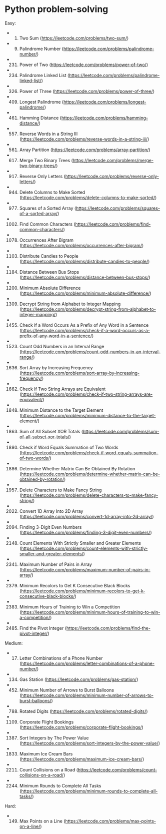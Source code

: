 # Python problem-solving

Easy:
- 1. Two Sum (https://leetcode.com/problems/two-sum/)
- 9. Palindrome Number (https://leetcode.com/problems/palindrome-number/)
- 231. Power of Two (https://leetcode.com/problems/power-of-two/)
- 234. Palindrome Linked List (https://leetcode.com/problems/palindrome-linked-list/)
- 326. Power of Three (https://leetcode.com/problems/power-of-three/)
- 409. Longest Palindrome (https://leetcode.com/problems/longest-palindrome/)
- 461. Hamming Distance (https://leetcode.com/problems/hamming-distance/)
- 557. Reverse Words in a String III (https://leetcode.com/problems/reverse-words-in-a-string-iii/)
- 561. Array Partition (https://leetcode.com/problems/array-partition/)
- 617. Merge Two Binary Trees (https://leetcode.com/problems/merge-two-binary-trees/)
- 917. Reverse Only Letters (https://leetcode.com/problems/reverse-only-letters/)
- 944. Delete Columns to Make Sorted (https://leetcode.com/problems/delete-columns-to-make-sorted/)
- 977. Squares of a Sorted Array (https://leetcode.com/problems/squares-of-a-sorted-array/)
- 1002. Find Common Characters (https://leetcode.com/problems/find-common-characters/)
- 1078. Occurrences After Bigram (https://leetcode.com/problems/occurrences-after-bigram/)
- 1103. Distribute Candies to People (https://leetcode.com/problems/distribute-candies-to-people/)
- 1184. Distance Between Bus Stops (https://leetcode.com/problems/distance-between-bus-stops/)
- 1200. Minimum Absolute Difference (https://leetcode.com/problems/minimum-absolute-difference/)
- 1309. Decrypt String from Alphabet to Integer Mapping (https://leetcode.com/problems/decrypt-string-from-alphabet-to-integer-mapping/)
- 1455. Check If a Word Occurs As a Prefix of Any Word in a Sentence (https://leetcode.com/problems/check-if-a-word-occurs-as-a-prefix-of-any-word-in-a-sentence/)
- 1523. Count Odd Numbers in an Interval Range (https://leetcode.com/problems/count-odd-numbers-in-an-interval-range/)
- 1636. Sort Array by Increasing Frequency (https://leetcode.com/problems/sort-array-by-increasing-frequency/)
- 1662. Check If Two String Arrays are Equivalent (https://leetcode.com/problems/check-if-two-string-arrays-are-equivalent/)
- 1848. Minimum Distance to the Target Element (https://leetcode.com/problems/minimum-distance-to-the-target-element/)
- 1863. Sum of All Subset XOR Totals (https://leetcode.com/problems/sum-of-all-subset-xor-totals/)
- 1880. Check if Word Equals Summation of Two Words (https://leetcode.com/problems/check-if-word-equals-summation-of-two-words/)
- 1886. Determine Whether Matrix Can Be Obtained By Rotation (https://leetcode.com/problems/determine-whether-matrix-can-be-obtained-by-rotation/)
- 1957. Delete Characters to Make Fancy String (https://leetcode.com/problems/delete-characters-to-make-fancy-string/)
- 2022. Convert 1D Array Into 2D Array (https://leetcode.com/problems/convert-1d-array-into-2d-array/)
- 2094. Finding 3-Digit Even Numbers (https://leetcode.com/problems/finding-3-digit-even-numbers/)
- 2148. Count Elements With Strictly Smaller and Greater Elements (https://leetcode.com/problems/count-elements-with-strictly-smaller-and-greater-elements/)
- 2341. Maximum Number of Pairs in Array (https://leetcode.com/problems/maximum-number-of-pairs-in-array/)
- 2379. Minimum Recolors to Get K Consecutive Black Blocks (https://leetcode.com/problems/minimum-recolors-to-get-k-consecutive-black-blocks/)
- 2383. Minimum Hours of Training to Win a Competition (https://leetcode.com/problems/minimum-hours-of-training-to-win-a-competition/)
- 2485. Find the Pivot Integer (https://leetcode.com/problems/find-the-pivot-integer/)

Medium:
- 17. Letter Combinations of a Phone Number (https://leetcode.com/problems/letter-combinations-of-a-phone-number/)
- 134. Gas Station (https://leetcode.com/problems/gas-station/)
- 452. Minimum Number of Arrows to Burst Balloons (https://leetcode.com/problems/minimum-number-of-arrows-to-burst-balloons/)
- 788. Rotated Digits (https://leetcode.com/problems/rotated-digits/)
- 1109. Corporate Flight Bookings (https://leetcode.com/problems/corporate-flight-bookings/)
- 1387. Sort Integers by The Power Value (https://leetcode.com/problems/sort-integers-by-the-power-value/)
- 1833. Maximum Ice Cream Bars (https://leetcode.com/problems/maximum-ice-cream-bars/)
- 2211. Count Collisions on a Road (https://leetcode.com/problems/count-collisions-on-a-road/)
- 2244. Minimum Rounds to Complete All Tasks (https://leetcode.com/problems/minimum-rounds-to-complete-all-tasks/)

Hard:
- 149. Max Points on a Line (https://leetcode.com/problems/max-points-on-a-line/)
